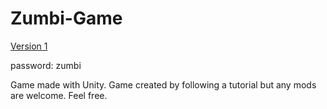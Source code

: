 # Zumbi-Game
[Version 1](https://lukasleitao.itch.io/apocalipsezumbi1)

password: zumbi

Game made with Unity.
Game created by following a tutorial but any mods are welcome. Feel free.

